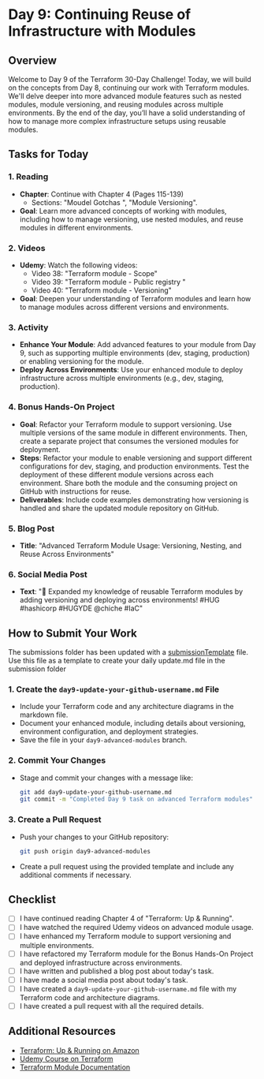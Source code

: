 # Day 9: Continuing Reuse of Infrastructure with Modules

## Overview

Welcome to Day 9 of the Terraform 30-Day Challenge! Today, we will build on the concepts from Day 8, continuing our work with Terraform modules. We'll delve deeper into more advanced module features such as nested modules, module versioning, and reusing modules across multiple environments. By the end of the day, you’ll have a solid understanding of how to manage more complex infrastructure setups using reusable modules.

## Tasks for Today

### 1. **Reading**
   - **Chapter**: Continue with Chapter 4 (Pages 115-139)
     - Sections: "Moudel Gotchas ", "Module Versioning".
   - **Goal**: Learn more advanced concepts of working with modules, including how to manage versioning, use nested modules, and reuse modules in different environments.

### 2. **Videos**
   - **Udemy**: Watch the following videos:
     - Video 38: "Terraform module - Scope"
     - Video 39: "Terraform module -  Public registry "
     - Video 40: "Terraform module - Versioning"
   - **Goal**: Deepen your understanding of Terraform modules and learn how to manage modules across different versions and environments.

### 3. **Activity**
   - **Enhance Your Module**: Add advanced features to your module from Day 9, such as supporting multiple environments (dev, staging, production) or enabling versioning for the module.
   - **Deploy Across Environments**: Use your enhanced module to deploy infrastructure across multiple environments (e.g., dev, staging, production).

### 4. **Bonus Hands-On Project**
   - **Goal**: Refactor your Terraform module to support versioning. Use multiple versions of the same module in different environments. Then, create a separate project that consumes the versioned modules for deployment.
   - **Steps**: Refactor your module to enable versioning and support different configurations for dev, staging, and production environments. Test the deployment of these different module versions across each environment. Share both the module and the consuming project on GitHub with instructions for reuse.
   - **Deliverables**: Include code examples demonstrating how versioning is handled and share the updated module repository on GitHub.

### 5. **Blog Post**
   - **Title**: "Advanced Terraform Module Usage: Versioning, Nesting, and Reuse Across Environments"

### 6. **Social Media Post**
   - **Text**: "🔄 Expanded my knowledge of reusable Terraform modules by adding versioning and deploying across environments! #HUG #hashicorp #HUGYDE @chiche #IaC"

## How to Submit Your Work
The submissions folder has been updated with a [submissionTemplate](https://github.com/chiche-ds/30-Day-Terraform-challenge-/blob/main/Day9/Submissions/submissionTemplate.md) file. Use this file as a template to create your daily update.md file in the submission folder 

### 1. **Create the `day9-update-your-github-username.md` File**
   - Include your Terraform code and any architecture diagrams in the markdown file.
   - Document your enhanced module, including details about versioning, environment configuration, and deployment strategies.
   - Save the file in your `day9-advanced-modules` branch.

### 2. **Commit Your Changes**
   - Stage and commit your changes with a message like:
     ```bash
     git add day9-update-your-github-username.md
     git commit -m "Completed Day 9 task on advanced Terraform modules"
     ```

### 3. **Create a Pull Request**
   - Push your changes to your GitHub repository:
     ```bash
     git push origin day9-advanced-modules
     ```
   - Create a pull request using the provided template and include any additional comments if necessary.

## Checklist

- [ ] I have continued reading Chapter 4 of "Terraform: Up & Running".
- [ ] I have watched the required Udemy videos on advanced module usage.
- [ ] I have enhanced my Terraform module to support versioning and multiple environments.
- [ ] I have refactored my Terraform module for the Bonus Hands-On Project and deployed infrastructure across environments.
- [ ] I have written and published a blog post about today's task.
- [ ] I have made a social media post about today's task.
- [ ] I have created a `day9-update-your-github-username.md` file with my Terraform code and architecture diagrams.
- [ ] I have created a pull request with all the required details.

## Additional Resources

- [Terraform: Up & Running on Amazon](https://www.amazon.com/Terraform-Running-Infrastructure-Configuration-Management/dp/1492046906)
- [Udemy Course on Terraform](https://www.udemy.com/course/terraform/)
- [Terraform Module Documentation](https://www.terraform.io/docs/language/modules/index.html)
